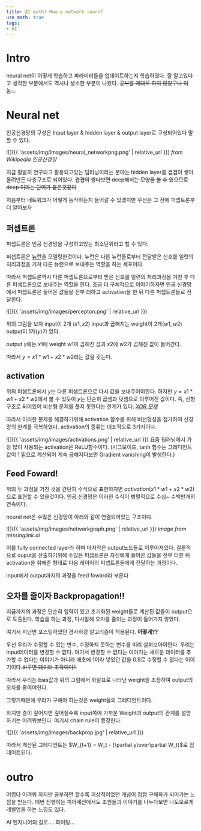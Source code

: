 ```yaml
---
title: AI math3 How a network learn?
use_math: true
tags:
- AI
---
```


# Intro 
neural net이 어떻게 학습하고 파라미터들을 업데이트하는지 학습하였다.
잘 알고있다고 생각한 부분에서도 역시나 생소한 부분이 나왔다. ~~공부를 제대로 하지 않았구나 이놈...~~

# Neural net
인공신경망의 구성은 Input layer & hidden layer & output layer로 구성되어있다 말할 수 있다.

![]({{ 'assets/img/images/neural_networkpng.png' | relative_url }})
*from Wikipedia 인공신경망*

지금 활발히 연구되고 활용되고있는 딥러닝이라는 분야는 hidden layer를 겹겹이 쌓아올려만든 다층구조로 되어있다. ~~겹겹이 쌓다보면 deep해지는 모양을 볼 수 있으므로 deep 이라는 단어가 붙은것같다~~


처음부터 네트워크가 어떻게 동작하는지 들어갈 수 있겠지만 우선은 그 전에 퍼셉트론부터 알아보자

## 퍼셉트론

퍼셉트론은 인공 신경망을 구성하고있는 최소단위라고 할 수 있다.

퍼셉트론은 [뉴런](https://ko.wikipedia.org/wiki/%EC%8B%A0%EA%B2%BD_%EC%84%B8%ED%8F%AC)을 모델링한것이다.
뉴런은 다른 뉴런들로부터 전달받은 신호를 일련의 처리과정을 거쳐 다른 뉴런으로 보내주는 역할을 하는 세포이다.

따라서 퍼셉트론역시 다른 퍼셉트론으로부터 받은 신호를 일련의 처리과정을 거친 후 다른 퍼셉트론으로 보내주는 역할을 한다.
조금 더 구체적으로 이야기하자면 인공 신경망에서 퍼셉트론은 들어온 값들을 전부 더하고 activation을 한 뒤 다른 퍼셉트론들로 전달한다.

![]({{ 'assets/img/images/percepton.png' | relative_url }})

위의 그림을 보자
input이 2개 ($x1, x2$) input과 곱해지는 weight이 2개($w1 ,w2$) output이 1개($y$)가 있다.

output $y$에는 $x1$에 weight $w1$이 곱해진 값과 $x2$에  $w2$가 곱해진 값이 들어간다.

따라서 $y = x1 * w1 + x2 * w2$라는 값을 갖는다.

## activation
위의 퍼셉트론에서 $y$는 다른 퍼셉트론으로 다시 값을 보내주어야한다. 
하지만 $y = x1 * w1 + x2 * w2$에서 볼 수 있듯이 $y$는 단순히 곱셈과 덧셈으로 이루어진 값이다. 즉, 선형구조로 되어있어 비선형 문제를 풀지 못한다는 한계가 있다. *[XOR 문제](https://medium.com/@jayeshbahire/the-xor-problem-in-neural-networks-50006411840b)*

따라서 이러한 문제를 해결하기위해 activation 함수를 취해 비선형성을 첨가하여 신경망의 한계를 극복하였다.
activation의 종류는 대표적으로 3가지이다.

![]({{ 'assets/img/images/activations.png' | relative_url }})
요즘 딥러닝에서 가장 많이 사용되는 activation은 ReLU함수이다.
(시그모이드, tanh 함수는 그레디언트값이 1 밑으로 계산되어 계속 곱해지다보면 Gradient vanishing이 발생한다.)


## Feed Foward!
위의 두 과정을 거친 것을 간단히 수식으로 표현하자면 $activation(x1 * w1 + x2 * w2)$으로 표현할 수 있을것이다. 인공 신경망은 이러한 수식이 병렬적으로  수십~ 수백만개의 연속이다.

neural net은 수많은 신경망이 아래와 같이 연결되어있는 구조이다.

![]({{ 'assets/img/images/networkgraph.png' | relative_url }})
*image from missinglink.ai*

이를 fully connected layer라 하며 마지막은 output노드들로 이루어져있다.
결론적으로 ouput을 산출하기위해 수많은 퍼셉트론은 자신에게 들어온 값들을 전부 더한 뒤 activation을 취해준 형태로 다음 레이어의 퍼셉트론들에게 전달하는 과정이다.

input에서 output까지의 과정을 feed foward라 부른다


## 오차를 줄이자 Backpropagation!!
지금까지의 과정은 단순히 입력이 있고 초기화된 weight들로 계산된 값들이 output으로 도출된다.
학습을 하는 과정, 다시말해 오차를 줄이는 과정이 들어가지 않았다. 

여기서 지난번 포스팅하였던 경사하강 알고리즘이 적용된다.
**어떻게??**

우선 우리가 수정할 수 있는 변수, 수정하지 못하는 변수를 미리 살펴보아야한다.
우리는 Input데이터를 변경할 수 없다. 여기서 변경할 수 없다는 이야기는 새로운 데이터를 추가할 수 없다는 이야기가 아니라 애초에 1이라 넣었던 값을 0.9로 수정할 수 없다는 이야기이다.~~바꾸면 데이터 조작이다!!~~

따라서 우리는 bias값과 위의 그림에서 화살표로 나타난 weight을 조정하여 output의 오차를 줄여야한다.

그렇기때문에 우리가 구해야 하는것은 weight들의 그레디언트이다.

하지만 층이 깊어지면 깊어질수록 input쪽에 가까운 Weight과 output의 관계를 설명하기는 어려워보인다.
여기서 chain rule이 등장한다.

![]({{ 'assets/img/images/backprop.jpg' | relative_url }})

따라서 계산된 그레디언트는 $W_{t+1} = W_t - {\partial y\over\partial W_t}$로 업데이트된다.

# outro

어렵다 어려워 
하지만 공부하면 할수록 피상적이었던 개념이 점점 구체화가 되어가는 느낌을 받는다.
매번 진행하는 피어세션에서도 조원들과 이야기를 나누다보면 나도모르게 레벨업을 하는 느낌도 있다.

AI 엔지니어의 길로.... 화이팅...
